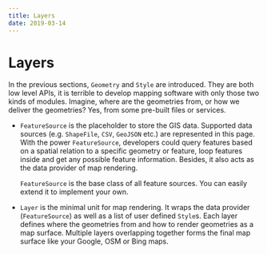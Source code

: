 ```yaml
---
title: Layers
date: 2019-03-14
---
```

# Layers

In the previous sections, `Geometry` and `Style` are introduced. They are both low level APIs, it is terrible to develop mapping software with only those two kinds of modules. Imagine, where are the geometries from, or how we deliver the geometries? Yes, from some pre-built files or services.

* `FeatureSource` is the placeholder to store the GIS data. Supported data sources (e.g. `ShapeFile`, `CSV`, `GeoJSON` etc.) are represented in this page. With the power `FeatureSource`, developers could query features based on a spatial relation to a specific geometry or feature, loop features inside and get any possible feature information. Besides, it also acts as the data provider of map rendering.

    `FeatureSource` is the base class of all feature sources. You can easily extend it to implement your own.

* `Layer` is the minimal unit for map rendering. It wraps the data provider (`FeatureSource`) as well as a list of user defined `Style`s. Each layer defines where the geometries from and how to render geometries as a map surface. Multiple layers overlapping together forms the final map surface like your Google, OSM or Bing maps.